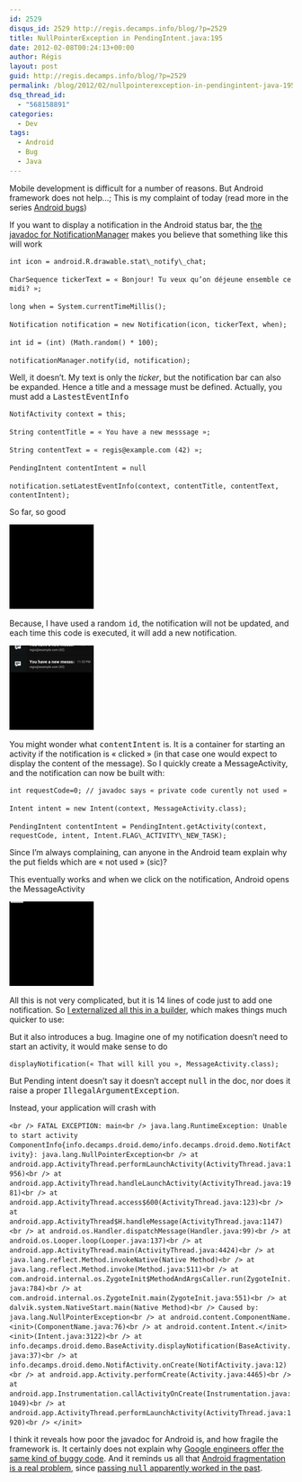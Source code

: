 ```yaml
---
id: 2529
disqus_id: 2529 http://regis.decamps.info/blog/?p=2529
title: NullPointerException in PendingIntent.java:195
date: 2012-02-08T00:24:13+00:00
author: Régis
layout: post
guid: http://regis.decamps.info/blog/?p=2529
permalink: /blog/2012/02/nullpointerexception-in-pendingintent-java-195/
dsq_thread_id:
  - "568158891"
categories:
  - Dev
tags:
  - Android
  - Bug
  - Java
---
```

Mobile development is difficult for a number of reasons. But Android framework does not help…; This is my complaint of today (read more in the series [Android bugs](http://regis.decamps.info/blog/tag/android+bug))
  
<!--more-->

If you want to display a notification in the Android status bar, the [the javadoc for NotificationManager](http://developer.android.com/reference/android/app/NotificationManager.html) makes you believe that something like this will work
  
```
int icon = android.R.drawable.stat\_notify\_chat;
  
CharSequence tickerText = « Bonjour! Tu veux qu’on déjeune ensemble ce midi? »;
  
long when = System.currentTimeMillis();
  
Notification notification = new Notification(icon, tickerText, when);

int id = (int) (Math.random() * 100);
  
notificationManager.notify(id, notification);
```

Well, it doesn’t. My text is only the _ticker_, but the notification bar can also be expanded. Hence a title and a message must be defined. Actually, you must add a <tt>LastestEventInfo</tt>
  
```
NotifActivity context = this;
  
String contentTitle = « You have a new messsage »;
  
String contentText = « regis@example.com (42) »;
  
PendingIntent contentIntent = null
  
notification.setLatestEventInfo(context, contentTitle, contentText, contentIntent);
```

So far, so good

[<img src="/blog/wp-content/uploads/2012/02/device-2012-02-07-233404-150x150.png" alt="" title="Notification ticker" width="150" height="150" class="alignnone size-thumbnail wp-image-2532" />](/blog/wp-content/uploads/2012/02/device-2012-02-07-233404.png)

Because, I have used a random <tt>id</tt>, the notification will not be updated, and each time this code is executed, it will add a new notification.

[<img src="/blog/wp-content/uploads/2012/02/device-2012-02-07-233746-150x150.png" alt="" title="Notification bar deployed, two notifications" width="150" height="150" class="alignnone size-thumbnail wp-image-2533" />](/blog/wp-content/uploads/2012/02/device-2012-02-07-233746.png)

You might wonder what <tt>contentIntent</tt> is. It is a container for starting an activity if the notification is « clicked » (in that case one would expect to display the content of the message). So I quickly create a MessageActivity, and the notification can now be built with:
  
```
int requestCode=0; // javadoc says « private code curently not used »
  
Intent intent = new Intent(context, MessageActivity.class);
  
PendingIntent contentIntent = PendingIntent.getActivity(context, requestCode, intent, Intent.FLAG\_ACTIVITY\_NEW_TASK);
```

Since I’m always complaining, can anyone in the Android team explain why the put fields which are « not used » (sic)?

This eventually works and when we click on the notification, Android opens the MessageActivity
  
[<img src="/blog/wp-content/uploads/2012/02/device-2012-02-07-235349-150x150.png" alt="" title="MessageActivity opened when notification clicked" width="150" height="150" class="alignnone size-thumbnail wp-image-2534" />](/blog/wp-content/uploads/2012/02/device-2012-02-07-235349.png)

All this is not very complicated, but it is 14 lines of code just to add one notification. So [I externalized all this in a builder](https://gist.github.com/1762830), which makes things much quicker to use:



But it also introduces a bug. Imagine one of my notification doesn’t need to start an activity, it would make sense to do
  
```
displayNotification(« That will kill you », MessageActivity.class);
```

But Pending intent doesn’t say it doesn’t accept <tt>null</tt> in the doc, nor does it raise a proper <tt>IllegalArgumentException</tt>.

Instead, your application will crash with
  
`<br />
 FATAL EXCEPTION: main<br />
 java.lang.RuntimeException: Unable to start activity ComponentInfo{info.decamps.droid.demo/info.decamps.droid.demo.NotifActivity}: java.lang.NullPointerException<br />
 	at android.app.ActivityThread.performLaunchActivity(ActivityThread.java:1956)<br />
 	at android.app.ActivityThread.handleLaunchActivity(ActivityThread.java:1981)<br />
 	at android.app.ActivityThread.access$600(ActivityThread.java:123)<br />
 	at android.app.ActivityThread$H.handleMessage(ActivityThread.java:1147)<br />
 	at android.os.Handler.dispatchMessage(Handler.java:99)<br />
 	at android.os.Looper.loop(Looper.java:137)<br />
 	at android.app.ActivityThread.main(ActivityThread.java:4424)<br />
 	at java.lang.reflect.Method.invokeNative(Native Method)<br />
 	at java.lang.reflect.Method.invoke(Method.java:511)<br />
 	at com.android.internal.os.ZygoteInit$MethodAndArgsCaller.run(ZygoteInit.java:784)<br />
 	at com.android.internal.os.ZygoteInit.main(ZygoteInit.java:551)<br />
 	at dalvik.system.NativeStart.main(Native Method)<br />
 Caused by: java.lang.NullPointerException<br />
 	at android.content.ComponentName.<init>(ComponentName.java:76)<br />
 	at android.content.Intent.</init><init>(Intent.java:3122)<br />
 	at info.decamps.droid.demo.BaseActivity.displayNotification(BaseActivity.java:37)<br />
 	at info.decamps.droid.demo.NotifActivity.onCreate(NotifActivity.java:12)<br />
 	at android.app.Activity.performCreate(Activity.java:4465)<br />
 	at android.app.Instrumentation.callActivityOnCreate(Instrumentation.java:1049)<br />
 	at android.app.ActivityThread.performLaunchActivity(ActivityThread.java:1920)<br />
</init>`

I think it reveals how poor the javadoc for Android is, and how fragile the framework is. It certainly does not explain why [Google engineers offer the same kind of buggy code](http://how2code.wordpress.com/2011/11/24/fatal-exception-intentservice-due-to-nullpointerexception-on-pendingintent-getactivity/). And it reminds us all that [Android fragmentation is a real problem](http://www.geek.com/articles/mobile/android-developers-see-device-fragmentation-as-huge-problem-2011045/), since [passing <tt>null</tt> apparently worked in the past](http://stackoverflow.com/a/4712111/94363).

